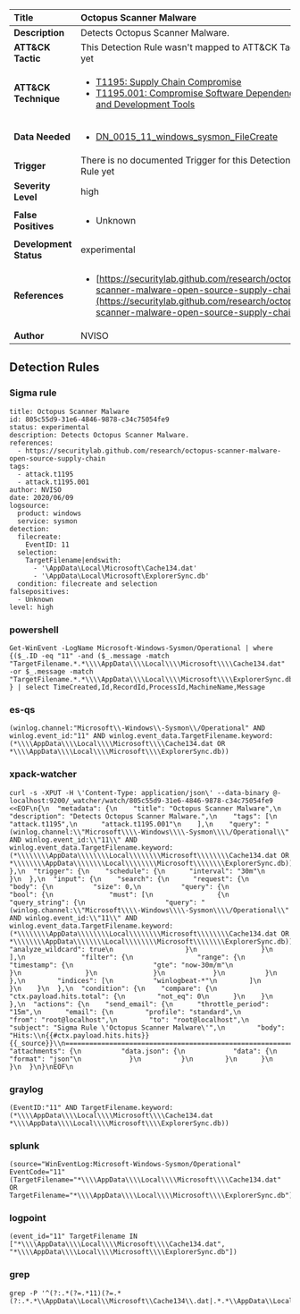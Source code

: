 | Title                    | Octopus Scanner Malware       |
|:-------------------------|:------------------|
| **Description**          | Detects Octopus Scanner Malware. |
| **ATT&amp;CK Tactic**    |   This Detection Rule wasn't mapped to ATT&amp;CK Tactic yet  |
| **ATT&amp;CK Technique** | <ul><li>[T1195: Supply Chain Compromise](https://attack.mitre.org/techniques/T1195)</li><li>[T1195.001: Compromise Software Dependencies and Development Tools](https://attack.mitre.org/techniques/T1195.001)</li></ul>  |
| **Data Needed**          | <ul><li>[DN_0015_11_windows_sysmon_FileCreate](../Data_Needed/DN_0015_11_windows_sysmon_FileCreate.md)</li></ul>  |
| **Trigger**              |  There is no documented Trigger for this Detection Rule yet  |
| **Severity Level**       | high |
| **False Positives**      | <ul><li>Unknown</li></ul>  |
| **Development Status**   | experimental |
| **References**           | <ul><li>[https://securitylab.github.com/research/octopus-scanner-malware-open-source-supply-chain](https://securitylab.github.com/research/octopus-scanner-malware-open-source-supply-chain)</li></ul>  |
| **Author**               | NVISO |


## Detection Rules

### Sigma rule

```
title: Octopus Scanner Malware
id: 805c55d9-31e6-4846-9878-c34c75054fe9
status: experimental
description: Detects Octopus Scanner Malware.
references:
  - https://securitylab.github.com/research/octopus-scanner-malware-open-source-supply-chain
tags:
  - attack.t1195
  - attack.t1195.001
author: NVISO
date: 2020/06/09
logsource:
  product: windows
  service: sysmon
detection:
  filecreate:
    EventID: 11
  selection:
    TargetFilename|endswith:
      - '\AppData\Local\Microsoft\Cache134.dat'
      - '\AppData\Local\Microsoft\ExplorerSync.db'
  condition: filecreate and selection
falsepositives:
  - Unknown
level: high
```





### powershell
    
```
Get-WinEvent -LogName Microsoft-Windows-Sysmon/Operational | where {($_.ID -eq "11" -and ($_.message -match "TargetFilename.*.*\\\\AppData\\\\Local\\\\Microsoft\\\\Cache134.dat" -or $_.message -match "TargetFilename.*.*\\\\AppData\\\\Local\\\\Microsoft\\\\ExplorerSync.db")) } | select TimeCreated,Id,RecordId,ProcessId,MachineName,Message
```


### es-qs
    
```
(winlog.channel:"Microsoft\\-Windows\\-Sysmon\\/Operational" AND winlog.event_id:"11" AND winlog.event_data.TargetFilename.keyword:(*\\\\AppData\\\\Local\\\\Microsoft\\\\Cache134.dat OR *\\\\AppData\\\\Local\\\\Microsoft\\\\ExplorerSync.db))
```


### xpack-watcher
    
```
curl -s -XPUT -H \'Content-Type: application/json\' --data-binary @- localhost:9200/_watcher/watch/805c55d9-31e6-4846-9878-c34c75054fe9 <<EOF\n{\n  "metadata": {\n    "title": "Octopus Scanner Malware",\n    "description": "Detects Octopus Scanner Malware.",\n    "tags": [\n      "attack.t1195",\n      "attack.t1195.001"\n    ],\n    "query": "(winlog.channel:\\"Microsoft\\\\-Windows\\\\-Sysmon\\\\/Operational\\" AND winlog.event_id:\\"11\\" AND winlog.event_data.TargetFilename.keyword:(*\\\\\\\\AppData\\\\\\\\Local\\\\\\\\Microsoft\\\\\\\\Cache134.dat OR *\\\\\\\\AppData\\\\\\\\Local\\\\\\\\Microsoft\\\\\\\\ExplorerSync.db))"\n  },\n  "trigger": {\n    "schedule": {\n      "interval": "30m"\n    }\n  },\n  "input": {\n    "search": {\n      "request": {\n        "body": {\n          "size": 0,\n          "query": {\n            "bool": {\n              "must": [\n                {\n                  "query_string": {\n                    "query": "(winlog.channel:\\"Microsoft\\\\-Windows\\\\-Sysmon\\\\/Operational\\" AND winlog.event_id:\\"11\\" AND winlog.event_data.TargetFilename.keyword:(*\\\\\\\\AppData\\\\\\\\Local\\\\\\\\Microsoft\\\\\\\\Cache134.dat OR *\\\\\\\\AppData\\\\\\\\Local\\\\\\\\Microsoft\\\\\\\\ExplorerSync.db))",\n                    "analyze_wildcard": true\n                  }\n                }\n              ],\n              "filter": {\n                "range": {\n                  "timestamp": {\n                    "gte": "now-30m/m"\n                  }\n                }\n              }\n            }\n          }\n        },\n        "indices": [\n          "winlogbeat-*"\n        ]\n      }\n    }\n  },\n  "condition": {\n    "compare": {\n      "ctx.payload.hits.total": {\n        "not_eq": 0\n      }\n    }\n  },\n  "actions": {\n    "send_email": {\n      "throttle_period": "15m",\n      "email": {\n        "profile": "standard",\n        "from": "root@localhost",\n        "to": "root@localhost",\n        "subject": "Sigma Rule \'Octopus Scanner Malware\'",\n        "body": "Hits:\\n{{#ctx.payload.hits.hits}}{{_source}}\\n================================================================================\\n{{/ctx.payload.hits.hits}}",\n        "attachments": {\n          "data.json": {\n            "data": {\n              "format": "json"\n            }\n          }\n        }\n      }\n    }\n  }\n}\nEOF\n
```


### graylog
    
```
(EventID:"11" AND TargetFilename.keyword:(*\\\\AppData\\\\Local\\\\Microsoft\\\\Cache134.dat *\\\\AppData\\\\Local\\\\Microsoft\\\\ExplorerSync.db))
```


### splunk
    
```
(source="WinEventLog:Microsoft-Windows-Sysmon/Operational" EventCode="11" (TargetFilename="*\\\\AppData\\\\Local\\\\Microsoft\\\\Cache134.dat" OR TargetFilename="*\\\\AppData\\\\Local\\\\Microsoft\\\\ExplorerSync.db"))
```


### logpoint
    
```
(event_id="11" TargetFilename IN ["*\\\\AppData\\\\Local\\\\Microsoft\\\\Cache134.dat", "*\\\\AppData\\\\Local\\\\Microsoft\\\\ExplorerSync.db"])
```


### grep
    
```
grep -P '^(?:.*(?=.*11)(?=.*(?:.*.*\\AppData\\Local\\Microsoft\\Cache134\\.dat|.*.*\\AppData\\Local\\Microsoft\\ExplorerSync\\.db)))'
```



